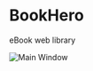 BookHero
========

eBook web library 

![Main Window](https://raw.github.com/daemonza/BookHero/master/screenshots/main.png)
